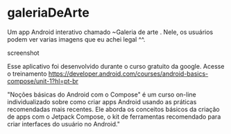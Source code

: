 # galeriaDeArte
 Um app Android interativo chamado ~Galeria de arte . Nele, os usuários podem ver varias imagens que eu achei legal ^^.


screenshot

Esse aplicativo foi desenvolvido durante o curso gratuito da google. Acesse o treinamento https://developer.android.com/courses/android-basics-compose/unit-1?hl=pt-br

"Noções básicas do Android com o Compose" é um curso on-line individualizado sobre como criar apps Android usando as práticas recomendadas mais recentes. Ele aborda os conceitos básicos da criação de apps com o Jetpack Compose, o kit de ferramentas recomendado para criar interfaces do usuário no Android."
